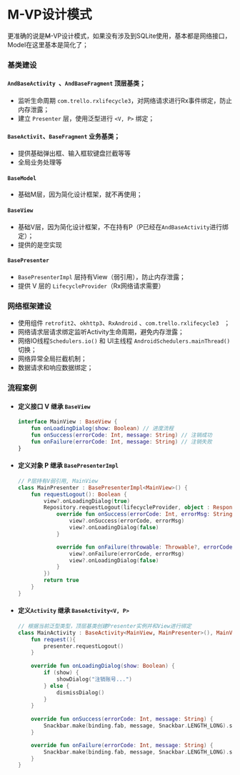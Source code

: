 # M-VP设计模式

更准确的说是~~M~~-VP设计模式，如果没有涉及到SQLite使用，基本都是网络接口，Model在这里基本是简化了；

### 基类建设

#### `AndBaseActivity `、`AndBaseFragment` 顶层基类；

- 监听生命周期 `com.trello.rxlifecycle3`，对网络请求进行Rx事件绑定，防止内存泄露；
- 建立 `Presenter` 层，使用泛型进行 `<V, P>` 绑定；

#### `BaseActivit`、`BaseFragment` 业务基类；

- 提供基础弹出框、输入框软键盘拦截等等
- 全局业务处理等

#### `BaseModel` 

- 基础M层，因为简化设计框架，就不再使用；

#### `BaseView`

- 基础V层，因为简化设计框架，不在持有P（P已经在`AndBaseActivity`进行绑定）；
- 提供的是空实现

####  `BasePresenter`

- `BasePresenterImpl`  层持有View（弱引用），防止内存泄露；
- 提供 V 层的 `LifecycleProvider`（Rx网络请求需要）



### 网络框架建设

- 使用组件 `retrofit2`、`okhttp3`、`RxAndroid` 、`com.trello.rxlifecycle3 ` ；
- 网络请求层请求绑定监听Activity生命周期，避免内存泄露；
- 网络IO线程`Schedulers.io()` 和 UI主线程 `AndroidSchedulers.mainThread()` 切换；
- 网络异常全局拦截机制；
- 数据请求和响应数据绑定；



### 流程案例

- #### 定义接口 V 继承 `BaseView` 

  ```kotlin
  interface MainView : BaseView {
      fun onLoadingDialog(show: Boolean) // 进度流程
      fun onSuccess(errorCode: Int, message: String) // 注销成功
      fun onFailure(errorCode: Int, message: String) // 注销失败
  }
  ```

- #### 定义对象 P 继承 `BasePresenterImpl` 

  ```kotlin
  // P层持有V弱引用, MainView
  class MainPresenter : BasePresenterImpl<MainView>() {
      fun requestLogout(): Boolean {
          view?.onLoadingDialog(true)
          Repository.requestLogout(lifecycleProvider, object : ResponseImpl<Any>() {
              override fun onSuccess(errorCode: Int, errorMsg: String, data: Any?) {
                  view?.onSuccess(errorCode, errorMsg)
                  view?.onLoadingDialog(false)
              }
  
              override fun onFailure(throwable: Throwable?, errorCode: Int, errorMsg: String) {
                  view?.onFailure(errorCode, errorMsg)
                  view?.onLoadingDialog(false)
              }
          })
          return true
      }
  }
  ```

  

- #### 定义`Activity` 继承 `BaseActivity<V, P>`

  ```kotlin
  // 根据当前泛型类型，顶层基类创建Presenter实例并和View进行绑定
  class MainActivity : BaseActivity<MainView, MainPresenter>(), MainView {
      fun request(){
          presenter.requestLogout()
      }
      
      override fun onLoadingDialog(show: Boolean) {
          if (show) {
              showDialog("注销账号...")
          } else {
              dismissDialog()
          }
      }
      
      override fun onSuccess(errorCode: Int, message: String) {
          Snackbar.make(binding.fab, message, Snackbar.LENGTH_LONG).show()
      }
  
      override fun onFailure(errorCode: Int, message: String) {
          Snackbar.make(binding.fab, message, Snackbar.LENGTH_LONG).show()
      }
  }
  ```

  



